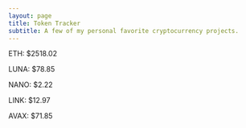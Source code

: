 ```yaml
---
layout: page
title: Token Tracker
subtitle: A few of my personal favorite cryptocurrency projects.
---
```


<!--BEGINCRYPTOINPUT-->
ETH: $2518.02

LUNA: $78.85

NANO: $2.22

LINK: $12.97

AVAX: $71.85

<!--ENDCRYPTOINPUT-->
